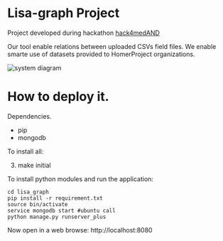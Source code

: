 Lisa-graph Project
========
Project developed during hackathon [hack4medAND](http://hack4med.homerproject.eu/andalusia/ "hack4med ")

Our tool enable relations between uploaded CSVs field files. 
We enable smarte use of datasets provided to HomerProject organizations.

![system diagram](https://dl.dropboxusercontent.com/u/3620266/hack4med.png "lisa-graph")

How to deploy it.
========

Dependencies.
*   pip 
*   mongodb

To install all:

3.  make initial


To install python modules and run the application:

    cd lisa_graph
    pip install -r requirement.txt
    source bin/activate
    service mongodb start #ubuntu call
    python manage.py runserver_plus
    
Now open in a web browse:
    http://localhost:8080
